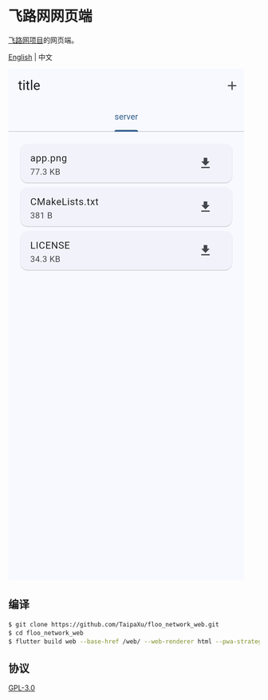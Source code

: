 # 飞路网网页端

[飞路网项目](https://github.com/TaipaXu/floo-network)的网页端。

[English](./README.md) | 中文

![](./app.png)

## 编译

```sh
$ git clone https://github.com/TaipaXu/floo_network_web.git
$ cd floo_network_web
$ flutter build web --base-href /web/ --web-renderer html --pwa-strategy none
```

## 协议

[GPL-3.0](LICENSE)
